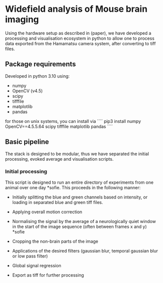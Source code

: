 # Widefield analysis of Mouse brain imaging
Using the hardware setup as described in (paper), we have developed a processing and visualisation ecosystem in python to allow one to process data exported from the Hamamatsu camera system, after converting to tiff files. 

## Package requirements
Developed in python 3.10 using:
- numpy
- OpenCV (v4.5)
- scipy
- tifffile
- matplotlib
- pandas

for those on unix systems, you can install via 
´´´´
pip3 install numpy OpenCV==4.5.5.64 scipy tifffile matplotlib pandas
´´´´
## Basic pipeline
The stack is designed to be modular, thus we have separated the initial processing, evoked average and visualisation scripts.

### Initial processing
This script is designed to run an entire directory of experiments from one animal over one day *sofie.
This proceeds in the following manner:
- Initially splitting the blue and green channels based on intensity, or loading in separated blue and green tiff files.
- Applying overall motion correction
- Normalising the signal by the average of a neurologically quiet window in the start of the image sequence (often between frames x and y) *sofie
- Cropping the non-brain parts of the image
- Applications of the desired filters (gaussian blur, temporal gaussian blur or low pass filter)
- Global signal regression
- Export as tiff for further processing

  ##
